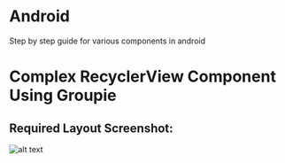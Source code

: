 # Android
Step by step guide for various components in android

# Complex RecyclerView Component Using Groupie

## Required Layout Screenshot:
![alt text](https://github.com/bhavyakaria/Android/blob/groupie/app/src/main/res/drawable/recycler_view_ss.PNG "Recycler View")
